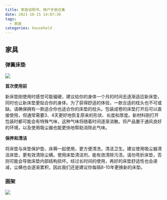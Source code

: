 ```yaml
---
title: 家居说明书、用户手册合集
date: 2021-10-15 14:07:39
tags:
  - 家居
categories: household
---
```


## 家具

### 弹簧床垫

![](/images/household/manual-mattress-20211015-small.jpeg)

**首次使用前**

新床垫刚使用时感觉可能偏硬，建议给你的身体一个月的时间去逐渐适应新床垫，同时也让新床垫更贴合你的身体。为了获得舒适的体验，一款合适的枕头也不可或缺。请确保拥有一款适合你也适合你的床垫的枕头。包装成卷的床垫打开后可以直接使用，但通常需要3、4天更好地恢复原来的形状、长度和厚度。新材料刚打开包装时都可能会有特殊气味，这种气味将随着时间逐渐消散。将产品置于通风良好的环境，以及使用吸尘器也能更快地帮助消除此气味。

**保养和清洁**

将床垫与床垫保护垫、床褥一起使用，更方便清洗，清洁卫生。建议使用吸尘器清洁床垫，更有效清除尘螨。使用床垫清洁剂，能有效清除污渍。请勿弯折床垫，否则可能会导致床垫内部结构损坏。经过长时间的使用，再好的床垫舒适性也会递减，尘螨也会逐渐累积，因此我们还是建议你每隔8-10年更换新的床垫。


### 画架

![](/images/household/manual-easel-20211015-small.jpeg)